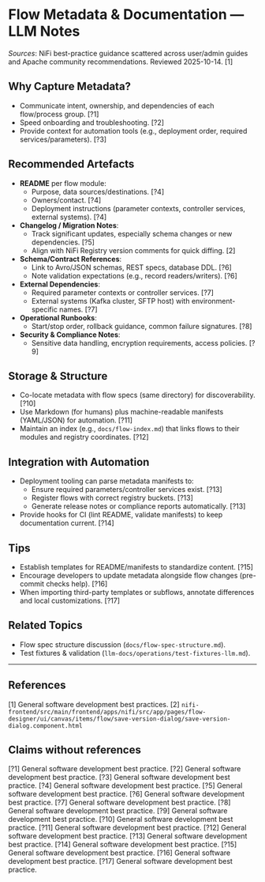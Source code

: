 # Flow Metadata & Documentation — LLM Notes

*Sources*: NiFi best-practice guidance scattered across user/admin guides and Apache community recommendations. Reviewed 2025-10-14. [1]

## Why Capture Metadata?
- Communicate intent, ownership, and dependencies of each flow/process group. [?1]
- Speed onboarding and troubleshooting. [?2]
- Provide context for automation tools (e.g., deployment order, required services/parameters). [?3]

## Recommended Artefacts
- **README** per flow module:
  - Purpose, data sources/destinations. [?4]
  - Owners/contact. [?4]
  - Deployment instructions (parameter contexts, controller services, external systems). [?4]
- **Changelog / Migration Notes**:
  - Track significant updates, especially schema changes or new dependencies. [?5]
  - Align with NiFi Registry version comments for quick diffing. [2]
- **Schema/Contract References**:
  - Link to Avro/JSON schemas, REST specs, database DDL. [?6]
  - Note validation expectations (e.g., record readers/writers). [?6]
- **External Dependencies**:
  - Required parameter contexts or controller services. [?7]
  - External systems (Kafka cluster, SFTP host) with environment-specific names. [?7]
- **Operational Runbooks**:
  - Start/stop order, rollback guidance, common failure signatures. [?8]
- **Security & Compliance Notes**:
  - Sensitive data handling, encryption requirements, access policies. [?9]

## Storage & Structure
- Co-locate metadata with flow specs (same directory) for discoverability. [?10]
- Use Markdown (for humans) plus machine-readable manifests (YAML/JSON) for automation. [?11]
- Maintain an index (e.g., `docs/flow-index.md`) that links flows to their modules and registry coordinates. [?12]

## Integration with Automation
- Deployment tooling can parse metadata manifests to:
  - Ensure required parameters/controller services exist. [?13]
  - Register flows with correct registry buckets. [?13]
  - Generate release notes or compliance reports automatically. [?13]
- Provide hooks for CI (lint README, validate manifests) to keep documentation current. [?14]

## Tips
- Establish templates for README/manifests to standardize content. [?15]
- Encourage developers to update metadata alongside flow changes (pre-commit checks help). [?16]
- When importing third-party templates or subflows, annotate differences and local customizations. [?17]

## Related Topics
- Flow spec structure discussion (`docs/flow-spec-structure.md`).
- Test fixtures & validation (`llm-docs/operations/test-fixtures-llm.md`).

---
## References
[1] General software development best practices.
[2] `nifi-frontend/src/main/frontend/apps/nifi/src/app/pages/flow-designer/ui/canvas/items/flow/save-version-dialog/save-version-dialog.component.html`

## Claims without references
[?1] General software development best practice.
[?2] General software development best practice.
[?3] General software development best practice.
[?4] General software development best practice.
[?5] General software development best practice.
[?6] General software development best practice.
[?7] General software development best practice.
[?8] General software development best practice.
[?9] General software development best practice.
[?10] General software development best practice.
[?11] General software development best practice.
[?12] General software development best practice.
[?13] General software development best practice.
[?14] General software development best practice.
[?15] General software development best practice.
[?16] General software development best practice.
[?17] General software development best practice.
